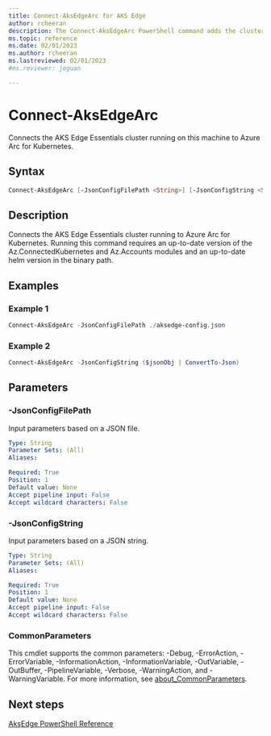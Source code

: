 ```yaml
---
title: Connect-AksEdgeArc for AKS Edge
author: rcheeran
description: The Connect-AksEdgeArc PowerShell command adds the cluster to Azure Arc.
ms.topic: reference
ms.date: 02/01/2023
ms.author: rcheeran 
ms.lastreviewed: 02/01/2023
#ms.reviewer: jeguan

---
```


# Connect-AksEdgeArc

Connects the AKS Edge Essentials cluster running on this machine to Azure Arc for Kubernetes.

## Syntax

```powershell
Connect-AksEdgeArc [-JsonConfigFilePath <String>] [-JsonConfigString <String>] [<CommonParameters>]
```

## Description

Connects the AKS Edge Essentials cluster running to Azure Arc for Kubernetes. Running this command requires an up-to-date version of the Az.ConnectedKubernetes and Az.Accounts modules and an up-to-date helm version in the binary path.


## Examples

### Example 1

```powershell
Connect-AksEdgeArc -JsonConfigFilePath ./aksedge-config.json
```

### Example 2

```powershell
Connect-AksEdgeArc -JsonConfigString ($jsonObj | ConvertTo-Json)
```

## Parameters

### -JsonConfigFilePath

 Input parameters based on a JSON file.

```yaml
Type: String
Parameter Sets: (All)
Aliases:

Required: True
Position: 1
Default value: None
Accept pipeline input: False
Accept wildcard characters: False
```

### -JsonConfigString

Input parameters based on a JSON string.

```yaml
Type: String
Parameter Sets: (All)
Aliases:

Required: True
Position: 1
Default value: None
Accept pipeline input: False
Accept wildcard characters: False
```


### CommonParameters

This cmdlet supports the common parameters: -Debug, -ErrorAction, -ErrorVariable, -InformationAction, -InformationVariable, -OutVariable, -OutBuffer, -PipelineVariable, -Verbose, -WarningAction, and -WarningVariable. For more information, see [about_CommonParameters](https://go.microsoft.com/fwlink/?LinkID=113216).

## Next steps

[AksEdge PowerShell Reference](./index.md)
